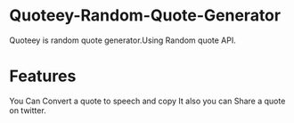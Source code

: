 # Quoteey-Random-Quote-Generator
Quoteey is random quote generator.Using Random quote API.

# Features
You Can Convert a quote to speech and copy It also you can Share a quote on twitter.
